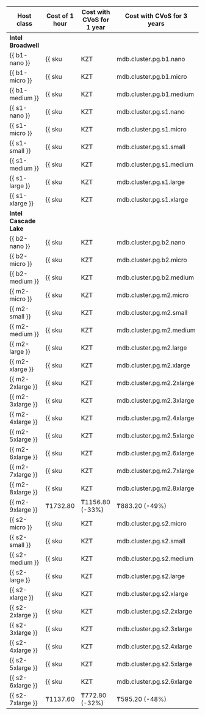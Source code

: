 | Host class | Cost of 1 hour | Cost with CVoS for 1 year | Cost with CVoS for 3 years |
  | ----- | ----- | ----- | ----- |
  | **Intel Broadwell** |
  | {{ b1-nano }} | {{ sku|KZT|mdb.cluster.pg.b1.nano|string }} | − | − |
  | {{ b1-micro }} | {{ sku|KZT|mdb.cluster.pg.b1.micro|string }} | − | − |
  | {{ b1-medium }} | {{ sku|KZT|mdb.cluster.pg.b1.medium|string }} | − | − |
  | {{ s1-nano }} | {{ sku|KZT|mdb.cluster.pg.s1.nano|string }} | − | − |
  | {{ s1-micro }} | {{ sku|KZT|mdb.cluster.pg.s1.micro|string }} | − | − |
  | {{ s1-small }} | {{ sku|KZT|mdb.cluster.pg.s1.small|string }} | − | − |
  | {{ s1-medium }} | {{ sku|KZT|mdb.cluster.pg.s1.medium|string }} | − | − |
  | {{ s1-large }} | {{ sku|KZT|mdb.cluster.pg.s1.large|string }} | − | − |
  | {{ s1-xlarge }} | {{ sku|KZT|mdb.cluster.pg.s1.xlarge|string }} | − | − |
  | **Intel Cascade Lake** |
  | {{ b2-nano }} | {{ sku|KZT|mdb.cluster.pg.b2.nano|string }} | − | − |
  | {{ b2-micro }} | {{ sku|KZT|mdb.cluster.pg.b2.micro|string }} | − | − |
  | {{ b2-medium }} | {{ sku|KZT|mdb.cluster.pg.b2.medium|string }} | − | − |
  | {{ m2-micro }} | {{ sku|KZT|mdb.cluster.pg.m2.micro|string }} | {{ sku|KZT|mdb.cluster.pg.m2.micro|cud.y1|string }} ({{ sku|KZT|mdb.cluster.pg.m2.micro|cud.y1|discount|percent|string }}) | {{ sku|KZT|mdb.cluster.pg.m2.micro|cud.y3|string }} ({{ sku|KZT|mdb.cluster.pg.m2.micro|cud.y3|discount|percent|string }}) |
  | {{ m2-small }} | {{ sku|KZT|mdb.cluster.pg.m2.small|string }} | {{ sku|KZT|mdb.cluster.pg.m2.small|cud.y1|string }} ({{ sku|KZT|mdb.cluster.pg.m2.small|cud.y1|discount|percent|string }}) | {{ sku|KZT|mdb.cluster.pg.m2.small|cud.y3|string }} ({{ sku|KZT|mdb.cluster.pg.m2.small|cud.y3|discount|percent|string }}) |
  | {{ m2-medium }} | {{ sku|KZT|mdb.cluster.pg.m2.medium|string }} | {{ sku|KZT|mdb.cluster.pg.m2.medium|cud.y1|string }} ({{ sku|KZT|mdb.cluster.pg.m2.medium|cud.y1|discount|percent|string }}) | {{ sku|KZT|mdb.cluster.pg.m2.medium|cud.y3|string }} ({{ sku|KZT|mdb.cluster.pg.m2.medium|cud.y3|discount|percent|string }}) |
  | {{ m2-large }} | {{ sku|KZT|mdb.cluster.pg.m2.large|string }} | {{ sku|KZT|mdb.cluster.pg.m2.large|cud.y1|string }} ({{ sku|KZT|mdb.cluster.pg.m2.large|cud.y1|discount|percent|string }}) | {{ sku|KZT|mdb.cluster.pg.m2.large|cud.y3|string }} ({{ sku|KZT|mdb.cluster.pg.m2.large|cud.y3|discount|percent|string }}) |
  | {{ m2-xlarge }} | {{ sku|KZT|mdb.cluster.pg.m2.xlarge|string }} | {{ sku|KZT|mdb.cluster.pg.m2.xlarge|cud.y1|string }} ({{ sku|KZT|mdb.cluster.pg.m2.xlarge|cud.y1|discount|percent|string }}) | {{ sku|KZT|mdb.cluster.pg.m2.xlarge|cud.y3|string }} ({{ sku|KZT|mdb.cluster.pg.m2.xlarge|cud.y3|discount|percent|string }}) |
  | {{ m2-2xlarge }} | {{ sku|KZT|mdb.cluster.pg.m2.2xlarge|string }} | {{ sku|KZT|mdb.cluster.pg.m2.2xlarge|cud.y1|string }} ({{ sku|KZT|mdb.cluster.pg.m2.2xlarge|cud.y1|discount|percent|string }}) | {{ sku|KZT|mdb.cluster.pg.m2.2xlarge|cud.y3|string }} ({{ sku|KZT|mdb.cluster.pg.m2.2xlarge|cud.y3|discount|percent|string }}) |
  | {{ m2-3xlarge }} | {{ sku|KZT|mdb.cluster.pg.m2.3xlarge|string }} | {{ sku|KZT|mdb.cluster.pg.m2.3xlarge|cud.y1|string }} ({{ sku|KZT|mdb.cluster.pg.m2.3xlarge|cud.y1|discount|percent|string }}) | {{ sku|KZT|mdb.cluster.pg.m2.3xlarge|cud.y3|string }} ({{ sku|KZT|mdb.cluster.pg.m2.3xlarge|cud.y3|discount|percent|string }}) |
  | {{ m2-4xlarge }} | {{ sku|KZT|mdb.cluster.pg.m2.4xlarge|string }} | {{ sku|KZT|mdb.cluster.pg.m2.4xlarge|cud.y1|string }} ({{ sku|KZT|mdb.cluster.pg.m2.4xlarge|cud.y1|discount|percent|string }}) | {{ sku|KZT|mdb.cluster.pg.m2.4xlarge|cud.y3|string }} ({{ sku|KZT|mdb.cluster.pg.m2.4xlarge|cud.y3|discount|percent|string }}) |
  | {{ m2-5xlarge }} | {{ sku|KZT|mdb.cluster.pg.m2.5xlarge|string }} | {{ sku|KZT|mdb.cluster.pg.m2.5xlarge|cud.y1|string }} ({{ sku|KZT|mdb.cluster.pg.m2.5xlarge|cud.y1|discount|percent|string }}) | {{ sku|KZT|mdb.cluster.pg.m2.5xlarge|cud.y3|string }} ({{ sku|KZT|mdb.cluster.pg.m2.5xlarge|cud.y3|discount|percent|string }}) |
  | {{ m2-6xlarge }} | {{ sku|KZT|mdb.cluster.pg.m2.6xlarge|string }} | {{ sku|KZT|mdb.cluster.pg.m2.6xlarge|cud.y1|string }} ({{ sku|KZT|mdb.cluster.pg.m2.6xlarge|cud.y1|discount|percent|string }}) | {{ sku|KZT|mdb.cluster.pg.m2.6xlarge|cud.y3|string }} ({{ sku|KZT|mdb.cluster.pg.m2.6xlarge|cud.y3|discount|percent|string }}) |
  | {{ m2-7xlarge }} | {{ sku|KZT|mdb.cluster.pg.m2.7xlarge|string }} | {{ sku|KZT|mdb.cluster.pg.m2.7xlarge|cud.y1|string }} ({{ sku|KZT|mdb.cluster.pg.m2.7xlarge|cud.y1|discount|percent|string }}) | {{ sku|KZT|mdb.cluster.pg.m2.7xlarge|cud.y3|string }} ({{ sku|KZT|mdb.cluster.pg.m2.7xlarge|cud.y3|discount|percent|string }}) |
  | {{ m2-8xlarge }} | {{ sku|KZT|mdb.cluster.pg.m2.8xlarge|string }} | {{ sku|KZT|mdb.cluster.pg.m2.8xlarge|cud.y1|string }} ({{ sku|KZT|mdb.cluster.pg.m2.8xlarge|cud.y1|discount|percent|string }}) | {{ sku|KZT|mdb.cluster.pg.m2.8xlarge|cud.y3|string }} ({{ sku|KZT|mdb.cluster.pg.m2.8xlarge|cud.y3|discount|percent|string }}) |
  | {{ m2-9xlarge }} | ₸1732.80 | ₸1156.80 (-33%) | ₸883.20 (-49%) |
  | {{ s2-micro }} | {{ sku|KZT|mdb.cluster.pg.s2.micro|string }} | {{ sku|KZT|mdb.cluster.pg.s2.micro|cud.y1|string }} ({{ sku|KZT|mdb.cluster.pg.s2.micro|cud.y1|discount|percent|string }}) | {{ sku|KZT|mdb.cluster.pg.s2.micro|cud.y3|string }} ({{ sku|KZT|mdb.cluster.pg.s2.micro|cud.y3|discount|percent|string }}) |
  | {{ s2-small }} | {{ sku|KZT|mdb.cluster.pg.s2.small|string }} | {{ sku|KZT|mdb.cluster.pg.s2.small|cud.y1|string }} ({{ sku|KZT|mdb.cluster.pg.s2.small|cud.y1|discount|percent|string }}) | {{ sku|KZT|mdb.cluster.pg.s2.small|cud.y3|string }} ({{ sku|KZT|mdb.cluster.pg.s2.small|cud.y3|discount|percent|string }}) |
  | {{ s2-medium }} | {{ sku|KZT|mdb.cluster.pg.s2.medium|string }} | {{ sku|KZT|mdb.cluster.pg.s2.medium|cud.y1|string }} ({{ sku|KZT|mdb.cluster.pg.s2.medium|cud.y1|discount|percent|string }}) | {{ sku|KZT|mdb.cluster.pg.s2.medium|cud.y3|string }} ({{ sku|KZT|mdb.cluster.pg.s2.medium|cud.y3|discount|percent|string }}) |
  | {{ s2-large }} | {{ sku|KZT|mdb.cluster.pg.s2.large|string }} | {{ sku|KZT|mdb.cluster.pg.s2.large|cud.y1|string }} ({{ sku|KZT|mdb.cluster.pg.s2.large|cud.y1|discount|percent|string }}) | {{ sku|KZT|mdb.cluster.pg.s2.large|cud.y3|string }} ({{ sku|KZT|mdb.cluster.pg.s2.large|cud.y3|discount|percent|string }}) |
  | {{ s2-xlarge }} | {{ sku|KZT|mdb.cluster.pg.s2.xlarge|string }} | {{ sku|KZT|mdb.cluster.pg.s2.xlarge|cud.y1|string }} ({{ sku|KZT|mdb.cluster.pg.s2.xlarge|cud.y1|discount|percent|string }}) | {{ sku|KZT|mdb.cluster.pg.s2.xlarge|cud.y3|string }} ({{ sku|KZT|mdb.cluster.pg.s2.xlarge|cud.y3|discount|percent|string }}) |
  | {{ s2-2xlarge }} | {{ sku|KZT|mdb.cluster.pg.s2.2xlarge|string }} | {{ sku|KZT|mdb.cluster.pg.s2.2xlarge|cud.y1|string }} ({{ sku|KZT|mdb.cluster.pg.s2.2xlarge|cud.y1|discount|percent|string }}) | {{ sku|KZT|mdb.cluster.pg.s2.2xlarge|cud.y3|string }} ({{ sku|KZT|mdb.cluster.pg.s2.2xlarge|cud.y3|discount|percent|string }}) |
  | {{ s2-3xlarge }} | {{ sku|KZT|mdb.cluster.pg.s2.3xlarge|string }} | {{ sku|KZT|mdb.cluster.pg.s2.3xlarge|cud.y1|string }} ({{ sku|KZT|mdb.cluster.pg.s2.3xlarge|cud.y1|discount|percent|string }}) | {{ sku|KZT|mdb.cluster.pg.s2.3xlarge|cud.y3|string }} ({{ sku|KZT|mdb.cluster.pg.s2.3xlarge|cud.y3|discount|percent|string }}) |
  | {{ s2-4xlarge }} | {{ sku|KZT|mdb.cluster.pg.s2.4xlarge|string }} | {{ sku|KZT|mdb.cluster.pg.s2.4xlarge|cud.y1|string }} ({{ sku|KZT|mdb.cluster.pg.s2.4xlarge|cud.y1|discount|percent|string }}) | {{ sku|KZT|mdb.cluster.pg.s2.4xlarge|cud.y3|string }} ({{ sku|KZT|mdb.cluster.pg.s2.4xlarge|cud.y3|discount|percent|string }}) |
  | {{ s2-5xlarge }} | {{ sku|KZT|mdb.cluster.pg.s2.5xlarge|string }} | {{ sku|KZT|mdb.cluster.pg.s2.5xlarge|cud.y1|string }} ({{ sku|KZT|mdb.cluster.pg.s2.5xlarge|cud.y1|discount|percent|string }}) | {{ sku|KZT|mdb.cluster.pg.s2.5xlarge|cud.y3|string }} ({{ sku|KZT|mdb.cluster.pg.s2.5xlarge|cud.y3|discount|percent|string }}) |
  | {{ s2-6xlarge }} | {{ sku|KZT|mdb.cluster.pg.s2.6xlarge|string }} | {{ sku|KZT|mdb.cluster.pg.s2.6xlarge|cud.y1|string }} ({{ sku|KZT|mdb.cluster.pg.s2.6xlarge|cud.y1|discount|percent|string }}) | {{ sku|KZT|mdb.cluster.pg.s2.6xlarge|cud.y3|string }} ({{ sku|KZT|mdb.cluster.pg.s2.6xlarge|cud.y3|discount|percent|string }}) |
  | {{ s2-7xlarge }} | ₸1137.60 | ₸772.80 (-32%) | ₸595.20 (-48%) |

